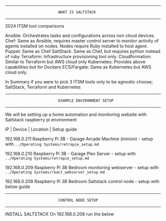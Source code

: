 
___________________________________________________________________________

                            WHAT IS SALTSTACK
___________________________________________________________________________

2024 ITSM tool comparisons

Ansible: Orchestrates tasks and configurations across non cloud devices.
Chef: Same as Ansible, requires master control server to monitor activity of 
agents installed on nodes. Nodes require Ruby installed to host agent.
Puppet: Same as Chef
SaltStack: Same as Chef, but requires python instead of ruby
Terraform: Infrastructure provisioning tool only.
Cloudformation: Similar to Terraform but AWS cloud only
Kubernetes: Provides above capabilities but for Dockers
ECS/Fargate: Same as Kubernetes but AWS cloud only.

In Summary if you were to pick 3 ITSM tools only to be agnostic choose;
SaltStack, Terraform and Kubernetes


___________________________________________________________________________

                            EXAMPLE ENVIRONMENT SETUP
___________________________________________________________________________

We will be setting up a home automation and monitoring website with
Saltstack raspberry pi environment

IP | Device | Location | Setup guide

192.168.0.211 
Raspberry Pi 3B - 
Garage Arcade Machine (minion) - setup with ```../Operating Systems/retropie_setup.md```

192.168.0.210
Raspberry Pi 3B - 
Garage Plex Server - setup with ```../Operating Systems/retropie_setup.md```

192.168.0.209
Raspberry Pi 3B
Bedroom monitoring webserver - setup with ```../Operating Systems/react_webserver_setup.md``` 

192.168.0.208
Raspberry Pi 3B
Bedroom Saltstack control node - setup with below guide

___________________________________________________________________________

                            CONTROL NODE SETUP
___________________________________________________________________________



INSTALL SALTSTACK
On 192.168.0.208 run the below
```bash

```







